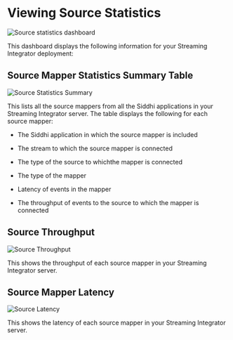 # Viewing Source Statistics

![Source statistics dashboard]({{base_path}}/assets/img/streaming/streaming-integrator-grafana-dashboard/source_statistics_dashboard.png)

This dashboard displays the following information for your Streaming Integrator deployment:

## Source Mapper Statistics Summary Table

![Source Statistics Summary]({{base_path}}/assets/img/streaming/source-statistics/source-statistics-summary.png)

This lists all the source mappers from all the Siddhi applications in your Streaming Integrator server. The table displays the following for each source mapper:

- The Siddhi application in which the source mapper is included

- The stream to which the source mapper is connected

- The type of the source to whichthe mapper is connected

- The type of the mapper

- Latency of events in the mapper

- The throughput of events to the source to which the mapper is connected
   
## Source Throughput

![Source Throughput]({{base_path}}/assets/img/streaming/source-statistics/source-throughput.png)

This shows the throughput of each source mapper in your Streaming Integrator server.

## Source Mapper Latency

![Source Latency]({{base_path}}/assets/img/streaming/source-statistics/source-latency.png)

This shows the latency of each source mapper in your Streaming Integrator server.